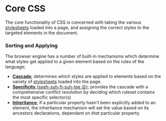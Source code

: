 # Core CSS

The core functionality of CSS is concerned with taking the various [stylesheets](./types-of-stylesheets) loaded into a page, and assigning the correct styles to the targeted elements in the document.

### Sorting and Applying

The browser engine has a number of built-in mechanisms which determine what styles get applied to a given element based on the rules of the language;

- [**Cascade**](./cascade); determines which styles are applied to elements based on the variety of [stylesheets](./types-of-stylesheets/) loaded into the page.
- [**Specificity** (speh-suh-fi-suh-tee 😜)](./specificity); provides the cascade with a comprehensive conflict resolution by deciding which ruleset contains the most specific selector(s)
- [**Inheritance**](./inheritance); if a particular property hasn't been explicitly added to an element, the inhertiance mechanism will set the value based on its ancestors declarations, dependant on _that_ particular property.
